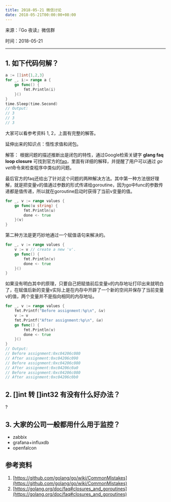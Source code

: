 ```yaml
---
title: 2018-05-21 微信讨论
date: 2018-05-21T00:00:00+08:00
---
```


来源：『Go 夜读』微信群

时间：2018-05-21

----

## 1. 如下代码何解？

```go
a := []int{1,2,3}
for _, i:= range a {
	go func() {
		fmt.Println(i)
	}()
}
time.Sleep(time.Second)
// Output:
// 3
// 3
// 3
```

大家可以看参考资料 1, 2，上面有完整的解答。

延伸出来的知识点：惰性求值和闭包。

解答：
根据问题的描述推断出是闭包的特性，通过Google检索关键字 **glang faq loop closure** 可找到官方的[faq](https://golang.org/doc/faq#closures_and_goroutines)，里面有详细的解释，并提醒了用户可以通过 *go vet*命令来检查程序中类似的问题。

最后官方的faq还给出了针对这个问题的两种解决方法。其中第一种方法很好理解，就是把变量v的值通过参数的形式传递给goroutine，因为go中func的参数传递都是值传递，所以就在goroutine启动时获得了当前v变量的值。
```go
for _, v := range values {
    go func(u string) {
        fmt.Println(u)
        done <- true
    }(v)
}
```
第二种方法是更巧妙地通过一个赋值语句来解决的。
```go
for _, v := range values {
    v := v // create a new 'v'.
    go func() {
        fmt.Println(v)
        done <- true
    }()
}
```
如果没有明白其中的原理，只要自己把赋值前后变量v的内存地址打印出来就明白了，在赋值后新的变量v实际上是在内存中开辟了一个新的空间并保存了当前变量v的值，两个变量并不是指向相同的内存地址。
```go
for _, v := range values {
    fmt.Printf("Before assignment:%p\n", &v)
    v := v
    fmt.Printf("After assignment:%p\n", &v)
    go func() {
        fmt.Println(v)
        done <- true
    }()
}
// Output:
// Before assignment:0xc04206c080
// After assignment:0xc04206c090
// Before assignment:0xc04206c080
// After assignment:0xc04206c0a0
// Before assignment:0xc04206c080
// After assignment:0xc04206c0b0
```



## 2. []int 转 []int32 有没有什么好办法？

?

## 3. 大家的公司一般都用什么用于监控？

- zabbix
- grafana+influxdb
- openfalcon

## 参考资料

1. [https://github.com/golang/go/wiki/CommonMistakes](https://github.com/golang/go/wiki/CommonMistakes)
2. [https://golang.org/doc/faq#closures_and_goroutines](https://golang.org/doc/faq#closures_and_goroutines)
